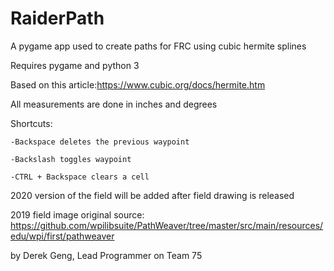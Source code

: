 # RaiderPath
A pygame app used to create paths for FRC using cubic hermite splines

Requires pygame and python 3


Based on this article:https://www.cubic.org/docs/hermite.htm

All measurements are done in inches and degrees

Shortcuts:

    -Backspace deletes the previous waypoint

    -Backslash toggles waypoint 

    -CTRL + Backspace clears a cell

2020 version of the field will be added after field drawing is released

2019 field image original source: https://github.com/wpilibsuite/PathWeaver/tree/master/src/main/resources/edu/wpi/first/pathweaver

by Derek Geng, Lead Programmer on Team 75

